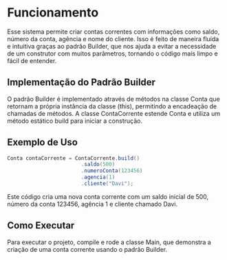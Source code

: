 # Funcionamento

Esse sistema permite criar contas correntes com informações como saldo, número da conta, agência e nome do cliente. Isso é feito de maneira fluída e intuitiva graças ao padrão Builder, que nos ajuda a evitar a necessidade de um construtor com muitos parâmetros, tornando o código mais limpo e fácil de entender.

## Implementação do Padrão Builder
O padrão Builder é implementado através de métodos na classe Conta que retornam a própria instância da classe (this), permitindo a encadeação de chamadas de métodos. A classe ContaCorrente estende Conta e utiliza um método estático build para iniciar a construção.

## Exemplo de Uso

```java
Conta contaCorrente = ContaCorrente.build()
                        .saldo(500)
                        .numeroConta(123456)
                        .agencia(1)
                        .cliente("Davi");
```

Este código cria uma nova conta corrente com um saldo inicial de 500, número da conta 123456, agência 1 e cliente chamado Davi.

## Como Executar

Para executar o projeto, compile e rode a classe Main, que demonstra a criação de uma conta corrente usando o padrão Builder.
